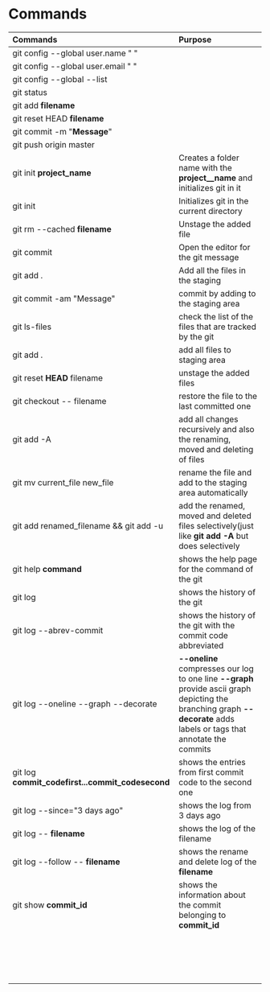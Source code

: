 # __Commands__
| **Commands**|**Purpose**|
|:------------|:----------|
|git config --global user.name " "||
|git config --global user.email " "||
|git config --global --list||
|git status|
|git add __filename__||
|git reset HEAD __filename__||
|git commit -m "__Message__"||
|git push origin master||
|git  init __project_name__|Creates a folder name with the __project__name__ and initializes git in it|
|git init|Initializes git in the current directory|
|git rm --cached __filename__| Unstage the added file|
|git commit|Open the editor for the git message|
|git add .|Add all the files in the staging|
|git commit -am "Message"| commit by adding to the staging area|
|git ls-files | check the list of the files that are tracked by the git|
|git add . |add all files to staging area|
|git reset __HEAD__ filename| unstage the added files|
|git checkout -- filename| restore the file to the last committed one|
|git add -A|add all changes recursively and also the renaming, moved and deleting of files|
|git mv current_file new_file| rename the file and add to the staging area automatically|
|git add renamed_filename && git add -u|add the renamed, moved and deleted files selectively(just like __git add -A__ but does selectively|
|git help __command__|shows the help page for the command of the git|
|git log| shows the history of the git|
|git log --abrev-commit| shows the history of the git with the commit code abbreviated|
|git log --oneline --graph --decorate | __--oneline__ compresses our log to one line __--graph__ provide ascii graph depicting the branching graph __--decorate__ adds labels or tags that annotate the commits|
|git log __commit_codefirst...commit_codesecond__| shows the entries from first commit code to the second one|
|git log --since="3 days ago"|shows the log from 3 days ago|
|git log -- __filename__| shows the log of the filename|
|git log --follow -- __filename__|shows the rename and delete log of the __filename__|
|git show __commit_id__|shows the information about the commit belonging to __commit_id__|
|||
|||
|||
|||
|||
|||
|||
|||
|||
|||
|||
|||
|||
|||
|||
|||
|||
